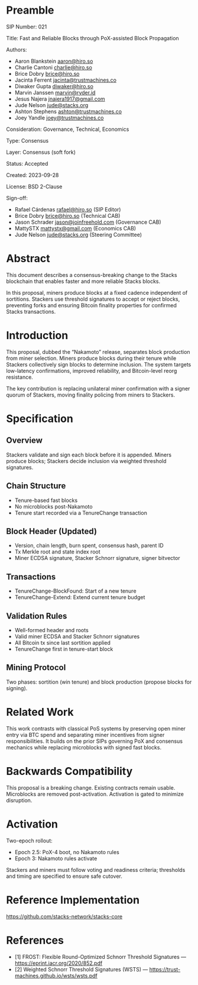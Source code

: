 # Preamble

SIP Number: 021

Title: Fast and Reliable Blocks through PoX-assisted Block Propagation

Authors:
* Aaron Blankstein <aaron@hiro.so>
* Charlie Cantoni <charlie@hiro.so>
* Brice Dobry <brice@hiro.so>
* Jacinta Ferrent <jacinta@trustmachines.co>
* Diwaker Gupta <diwaker@hiro.so>
* Marvin Janssen <marvin@ryder.id>
* Jesus Najera <jnajera1917@gmail.com>
* Jude Nelson <jude@stacks.org>
* Ashton Stephens <ashton@trustmachines.co>
* Joey Yandle <joey@trustmachines.co>

Consideration: Governance, Technical, Economics

Type: Consensus

Layer: Consensus (soft fork)

Status: Accepted

Created: 2023-09-28

License: BSD 2-Clause

Sign-off:
 - Rafael Cárdenas <rafael@hiro.so> (SIP Editor)
 - Brice Dobry <brice@hiro.so> (Technical CAB)
 - Jason Schrader <jason@joinfreehold.com> (Governance CAB)
 - MattySTX <mattystx@gmail.com> (Economics CAB)
 - Jude Nelson <jude@stacks.org> (Steering Committee)

# Abstract

This document describes a consensus-breaking change to the Stacks blockchain that enables faster and more reliable Stacks blocks.

In this proposal, miners produce blocks at a fixed cadence independent of sortitions. Stackers use threshold signatures to accept or reject blocks,
preventing forks and ensuring Bitcoin finality properties for confirmed Stacks transactions.

# Introduction

This proposal, dubbed the “Nakamoto” release, separates block production from miner selection. Miners produce blocks during their tenure while Stackers
collectively sign blocks to determine inclusion. The system targets low-latency confirmations, improved reliability, and Bitcoin-level reorg resistance.

The key contribution is replacing unilateral miner confirmation with a signer quorum of Stackers, moving finality policing from miners to Stackers.

# Specification

## Overview
Stackers validate and sign each block before it is appended. Miners produce blocks; Stackers decide inclusion via weighted threshold signatures.

## Chain Structure
- Tenure-based fast blocks
- No microblocks post-Nakamoto
- Tenure start recorded via a TenureChange transaction

## Block Header (Updated)
- Version, chain length, burn spent, consensus hash, parent ID
- Tx Merkle root and state index root
- Miner ECDSA signature, Stacker Schnorr signature, signer bitvector

## Transactions
- TenureChange-BlockFound: Start of a new tenure
- TenureChange-Extend: Extend current tenure budget

## Validation Rules
- Well-formed header and roots
- Valid miner ECDSA and Stacker Schnorr signatures
- All Bitcoin tx since last sortition applied
- TenureChange first in tenure-start block

## Mining Protocol
Two phases: sortition (win tenure) and block production (propose blocks for signing).

# Related Work

This work contrasts with classical PoS systems by preserving open miner entry via BTC spend and separating miner incentives from signer responsibilities.
It builds on the prior SIPs governing PoX and consensus mechanics while replacing microblocks with signed fast blocks.

# Backwards Compatibility

This proposal is a breaking change. Existing contracts remain usable. Microblocks are removed post-activation. Activation is gated to minimize disruption.

# Activation

Two-epoch rollout:
- Epoch 2.5: PoX-4 boot, no Nakamoto rules
- Epoch 3: Nakamoto rules activate

Stackers and miners must follow voting and readiness criteria; thresholds and timing are specified to ensure safe cutover.

# Reference Implementation

https://github.com/stacks-network/stacks-core

# References

- [1] FROST: Flexible Round-Optimized Schnorr Threshold Signatures — https://eprint.iacr.org/2020/852.pdf
- [2] Weighted Schnorr Threshold Signatures (WSTS) — https://trust-machines.github.io/wsts/wsts.pdf
